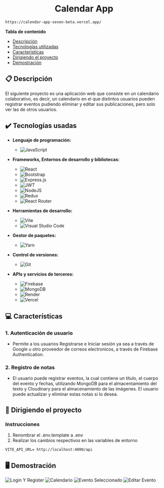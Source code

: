 <h1 align="center"> Calendar App </h1>

```bash
https://calendar-app-seven-beta.vercel.app/
```


**Tabla de contenido**   
* [Descripción](#descripcion)
* [Tecnologías utilizadas](#tec-util)
* [Caracteristicas](#caract)
* [Dirigiendo el proyecto](#instrucciones)
* [Demostración](#img)
## 📋 Descripción<a name="descripcion"></a>
  El siguiente proyecto es una aplicación web que consiste en un calendario colaborativo, es decir, un calendario en el que distintos usuarios pueden registrar eventos pudiendo eliminar y editar sus publicaciones, pero solo ver las de otros usuarios.

## ✔️ Tecnologías usadas<a name="tec-util"></a>

* <b>Lenguaje de programación:</b>
  * ![JavaScript](https://img.shields.io/badge/javascript-%23323330.svg?style=for-the-badge&logo=javascript&logoColor=%23F7DF1E)

* <b>Frameworks, Entornos de desarrollo y bibliotecas:</b>
  * ![React](https://img.shields.io/badge/react-%2320232a.svg?style=for-the-badge&logo=react&logoColor=%2361DAFB)
  * ![Bootstrap](https://img.shields.io/badge/bootstrap-%238511FA.svg?style=for-the-badge&logo=bootstrap&logoColor=white)
  * ![Express.js](https://img.shields.io/badge/express.js-%23404d59.svg?style=for-the-badge&logo=express&logoColor=%2361DAFB)
  * ![JWT](https://img.shields.io/badge/JWT-black?style=for-the-badge&logo=JSON%20web%20tokens)
  * ![NodeJS](https://img.shields.io/badge/node.js-6DA55F?style=for-the-badge&logo=node.js&logoColor=white)
  * ![Redux](https://img.shields.io/badge/redux-%23593d88.svg?style=for-the-badge&logo=redux&logoColor=white)
  * ![React Router](https://img.shields.io/badge/React_Router-CA4245?style=for-the-badge&logo=react-router&logoColor=white)
        
* <b>Herramientas de desarrollo:</b>
  * ![Vite](https://img.shields.io/badge/vite-%23646CFF.svg?style=for-the-badge&logo=vite&logoColor=white)
  * ![Visual Studio Code](https://img.shields.io/badge/Visual%20Studio%20Code-0078d7.svg?style=for-the-badge&logo=visual-studio-code&logoColor=white)
    
* <b>Gestor de paquetes:</b>
  * ![Yarn](https://img.shields.io/badge/yarn-%232C8EBB.svg?style=for-the-badge&logo=yarn&logoColor=white)
    
* <b>Control de versiones:</b>
  * ![Git](https://img.shields.io/badge/git-%23F05033.svg?style=for-the-badge&logo=git&logoColor=white)

* <b>APIs y servicios de terceros:</b>
  * ![Firebase](https://img.shields.io/badge/firebase-a08021?style=for-the-badge&logo=firebase&logoColor=ffcd34)
  * ![MongoDB](https://img.shields.io/badge/MongoDB-%234ea94b.svg?style=for-the-badge&logo=mongodb&logoColor=white)
  * ![Render](https://img.shields.io/badge/Render-%46E3B7.svg?style=for-the-badge&logo=render&logoColor=white)
  * ![Vercel](https://img.shields.io/badge/vercel-%23000000.svg?style=for-the-badge&logo=vercel&logoColor=white)
  

    

## 💻 Características<a name="caract"></a>

### 1. Autenticación de usuario
- Permite a los usuarios Registrarse e Iniciar sesión ya sea a través de Google u otro proveedor de correos electronicos, a través de Firebase Authentication.
### 2. Registro de notas
- El usuario puede registrar eventos, la cual contiene un título, el cuerpo del evento y fechas, utilizando MongoDB para el almacentamiento del texto y Cloudinary para el almacenamiento de las imágenes. El usuario puede actualizar y eliminar estas notas si lo desea.


## 🚦 Dirigiendo el proyecto<a name="instrucciones"></a>

### Instrucciones
1. Renombrar el .env.template a .env
2. Realizar los cambios respectivos en las variables de entorno

```
VITE_API_URL= http://localhost:4000/api

```




## 🖥️ Demostración<a name="img"></a>

![Login Y Register](![image](https://github.com/IvanParada/CalendarApp/assets/118088453/a5d8835f-73e3-461c-9b5d-5a088dceab4b))
![Calendario](https://github.com/IvanParada/CalendarApp/assets/118088453/48dfeb82-c6b9-45ea-9be6-4315735c6eab)
![Evento Seleccionado](https://github.com/IvanParada/CalendarApp/assets/118088453/f77d0028-1282-4700-94e3-d41066189815)
![Editar Evento](https://github.com/IvanParada/CalendarApp/assets/118088453/c4c04460-81e8-47da-93b7-ff71ef0d4b29)






